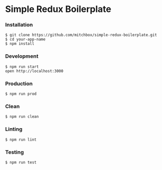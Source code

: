 Simple Redux Boilerplate
=====================


### Installation

```
$ git clone https://github.com/mitchbox/simple-redux-boilerplate.git
$ cd your-app-name
$ npm install
```

### Development

```
$ npm run start
open http://localhost:3000
```

### Production

```
$ npm run prod
```

### Clean

```
$ npm run clean
```

### Linting

```
$ npm run lint
```

### Testing

```
$ npm run test
```
